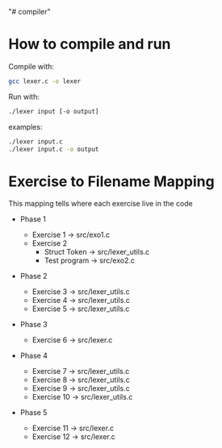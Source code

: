 "# compiler" 

# How to compile and run
Compile with:
```bash
gcc lexer.c -o lexer
```

Run with:
```bash
./lexer input [-o output]
```

examples:
```bash
./lexer input.c
./lexer input.c -o output
```


# Exercise to Filename Mapping
This mapping tells where each exercise live in the code

- Phase 1
  - Exercise 1 → src/exo1.c
  - Exercise 2 
    - Struct Token → src/lexer_utils.c
    - Test program → src/exo2.c

- Phase 2
  - Exercise 3 → src/lexer_utils.c
  - Exercise 4 → src/lexer_utils.c
  - Exercise 5 → src/lexer_utils.c

- Phase 3
  - Exercise 6 → src/lexer.c

- Phase 4
  - Exercise 7 → src/lexer_utils.c
  - Exercise 8 → src/lexer_utils.c
  - Exercise 9 → src/lexer_utils.c
  - Exercise 10 → src/lexer_utils.c

- Phase 5
  - Exercise 11 → src/lexer.c
  - Exercise 12 → src/lexer.c
